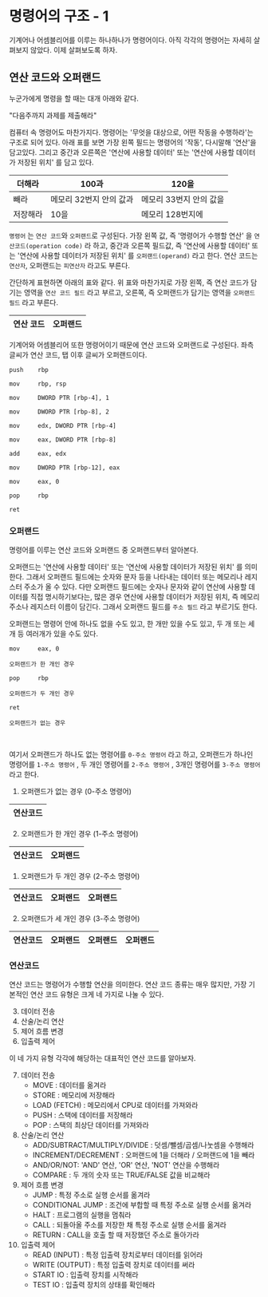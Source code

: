 # 명령어의 구조 - 1

기계어나 어셈블리어를 이루는 하나하나가 명령어이다. 아직 각각의 명령어는 자세히 살펴보지 않았다. 이제 살펴보도록 하자.

## 연산 코드와 오퍼랜드

누군가에게 명령을 할 때는 대개 아래와 같다.

"다음주까지 과제를 제출해라"

컴퓨터 속 명령어도 마찬가지다. 명령어는 '무엇을 대상으로, 어떤 작동을 수행하라'는 구조로 되어 있다. 아래 표를 보면 가장 왼쪽 필드는 명령어의 '작동', 다시말해 '연산'을 담고있다. 그리고 중간과 오른쪽은 '연산에 사용할 데이터' 또는 '연산에 사용할 데이터가 저장된 위치' 를 담고 있다.

|더해라|100과|120을|
|---|---|---|
|빼라|메모리 32번지 안의 값과|메모리 33번지 안의 값을|
|저장해라|10을|메모리 128번지에|

`명령어` 는 `연산 코드`와 `오퍼랜드`로 구성된다. 가장 왼쪽 값, 즉 '명령어가 수행할 연산' 을 `연산코드(operation code)` 라 하고, 중간과 오른쪽 필드값, 즉 '연산에 사용할 데이터' 또는 '연산에 사용할 데이터가 저장된 위치' 를 `오퍼랜드(operand)` 라고 한다. 연산 코드는 `연산자`, 오퍼랜드는 `피연산자` 라고도 부른다.

간단하게 표현하면 아래의 표와 같다. 위 표와 마찬가지로 가장 왼쪽, 즉 연산 코드가 담기는 영역을 `연산 코드 필드` 라고 부르고, 오른쪽, 즉 오퍼랜드가 담기는 영역을 `오퍼랜드 필드` 라고 부른다.

|연산 코드|오퍼랜드|
|---|---|

기계어와 어셈블리어 또한 명령어이기 때문에 연산 코드와 오퍼랜드로 구성된다. 좌측 글씨가 연산 코드, 탭 이후 글씨가 오퍼랜드이다.

```
push    rbp  
​  
mov     rbp, rsp  
​  
mov     DWORD PTR [rbp-4], 1  
​  
mov     DWORD PTR [rbp-8], 2  
​  
mov     edx, DWORD PTR [rbp-4]  
​  
mov     eax, DWORD PTR [rbp-8]  
​  
add     eax, edx  
​  
mov     DWORD PTR [rbp-12], eax  
​  
mov     eax, 0  
​  
pop     rbp  
​  
ret
```

### 오퍼랜드

명령어를 이루는 연산 코드와 오퍼랜드 중 오퍼랜드부터 알아본다.

오퍼랜드는 '연산에 사용할 데이터' 또는 '연산에 사용할 데이터가 저장된 위치' 를 의미한다. 그래서 오퍼랜드 필드에는 숫자와 문자 등을 나타내는 데이터 또는 메모리나 레지스터 주소가 올 수 있다. 다만 오퍼랜드 필드에는 숫자나 문자와 같이 연산에 사용할 데이터를 직접 명시하기보다는, 많은 경우 연산에 사용할 데이터가 저장된 위치, 즉 메모리 주소나 레지스터 이름이 담긴다. 그래서 오퍼랜드 필드를 `주소 필드` 라고 부르기도 한다.

오퍼랜드는 명령어 안에 하나도 없을 수도 있고, 한 개만 있을 수도 있고, 두 개 또는 세 개 등 여러개가 있을 수도 있다.

```
mov     eax, 0

오퍼랜드가 한 개인 경우

pop     rbp

오퍼랜드가 두 개인 경우

ret

오퍼랜드가 없는 경우
```
​

여기서 오퍼랜드가 하나도 없는 명령어를 `0-주소 명령어` 라고 하고, 오퍼랜드가 하나인 명령어를 `1-주소 명령어` , 두 개인 명령어를 `2-주소 명령어` , 3개인 명령어를 `3-주소 명령어` 라고 한다.

1. 오퍼랜드가 없는 경우 (0-주소 명령어)

|연산코드|
|---|

2. 오퍼랜드가 한 개인 경우 (1-주소 명령어)

|연산코드|오퍼랜드|
|---|---|

1. 오퍼랜드가 두 개인 경우 (2-주소 명령어)

|연산코드|오퍼랜드|오퍼랜드|
|---|---|---|

2. 오퍼랜드가 세 개인 경우 (3-주소 명령어)

|연산코드|오퍼랜드|오퍼랜드|오퍼랜드|
|---|---|---|---|

### 연산코드

연산 코드는 명령어가 수행할 연산을 의미한다. 연산 코드 종류는 매우 많지만, 가장 기본적인 연산 코드 유형은 크게 네 가지로 나눌 수 있다.

3. 데이터 전송
4. 산술/논리 연산
5. 제어 흐름 변경
6. 입출력 제어

이 네 가지 유형 각각에 해당하는 대표적인 연산 코드를 알아보자.

7. 데이터 전송
    - MOVE : 데이터를 옮겨라
    - STORE : 메모리에 저장해라
    - LOAD (FETCH) : 메모리에서 CPU로 데이터를 가져와라
    - PUSH : 스택에 데이터를 저장해라
    - POP : 스택의 최상단 데이터를 가져와라
8. 산술/논리 연산
    - ADD/SUBTRACT/MULTIPLY/DIVIDE : 덧셈/뺄셈/곱셈/나눗셈을 수행해라
    - INCREMENT/DECREMENT : 오퍼랜드에 1을 더해라 / 오퍼랜드에 1을 빼라
    - AND/OR/NOT: 'AND' 연산, 'OR' 연산, 'NOT' 연산을 수행해라
    - COMPARE : 두 개의 숫자 또는 TRUE/FALSE 값을 비교해라
9. 제어 흐름 변경
    - JUMP : 특정 주소로 실행 순서를 옮겨라
    - CONDITIONAL JUMP : 조건에 부합할 때 특정 주소로 실행 순서를 옮겨라
    - HALT : 프로그램의 실행을 멈춰라
    - CALL : 되돌아올 주소를 저장한 채 특정 주소로 실행 순서를 옮겨라
    - RETURN : CALL을 호출 할 때 저장했던 주소로 돌아가라
10. 입출력 제어
    - READ (INPUT) : 특정 입출력 장치로부터 데이터를 읽어라
    - WRITE (OUTPUT) : 특정 입출력 장치로 데이터를 써라
    - START IO : 입출력 장치를 시작해라
    - TEST IO : 입출력 장치의 상태를 확인해라
